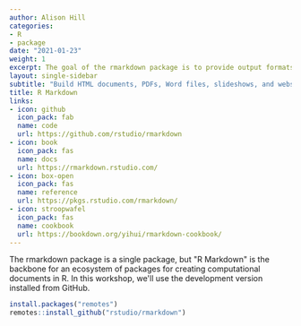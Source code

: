```yaml
---
author: Alison Hill
categories:
- R
- package
date: "2021-01-23"
weight: 1
excerpt: The goal of the rmarkdown package is to provide output formats and tools for R users to create dynamic analysis documents that combine code, rendered output (such as figures), and prose. 
layout: single-sidebar
subtitle: "Build HTML documents, PDFs, Word files, slideshows, and websites with R Markdown."
title: R Markdown
links:
- icon: github
  icon_pack: fab
  name: code
  url: https://github.com/rstudio/rmarkdown
- icon: book
  icon_pack: fas
  name: docs
  url: https://rmarkdown.rstudio.com/
- icon: box-open
  icon_pack: fas
  name: reference
  url: https://pkgs.rstudio.com/rmarkdown/
- icon: stroopwafel
  icon_pack: fas
  name: cookbook
  url: https://bookdown.org/yihui/rmarkdown-cookbook/
---
```


The rmarkdown package is a single package, but "R Markdown" is the backbone for an ecosystem of packages for creating computational documents in R. In this workshop, we'll use the development version installed from GitHub.

```r
install.packages("remotes")
remotes::install_github("rstudio/rmarkdown")
```
